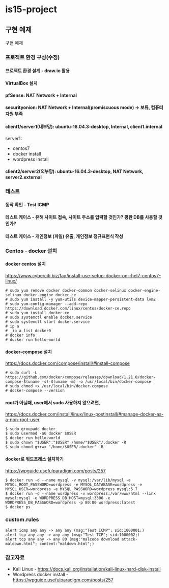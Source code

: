 # is15-project
## 구현 예제
구현 예제 

### 프로젝트 환경 구성(수정)  
#### 프로젝트 환경 설계 - draw.io 활용   
#### VirtualBox 설치
#### pfSense: NAT Network + Internal 
#### securityonion: NAT Network + Internal(promiscuous mode) -> 보류, 컴퓨터 자원 부족 
#### client1/server1(내부망): ubuntu-16.04.3-desktop, Internal, client1.internal
server1:
- centos7
- docker install
- wordpress install
#### client2/server2(외부망): ubuntu-16.04.3-desktop, NAT Network, server2.external

### 테스트
#### 동작 확인 - Test ICMP
#### 테스트 케이스 - 유해 사이트 접속, 사이트 주소를 입력할 것인가? 평판 DB를 사용할 것인가?
#### 테스트 케이스 - 개인정보 (파일) 유출, 개인정보 정규표현식 작성

### Centos - docker 설치
#### docker centos 설치
https://www.cyberciti.biz/faq/install-use-setup-docker-on-rhel7-centos7-linux/
```
# sudo yum remove docker docker-common docker-selinux docker-engine-selinux docker-engine docker-ce
# sudo yum install -y yum-utils device-mapper-persistent-data lvm2
# sudo yum-config-manager --add-repo https://download.docker.com/linux/centos/docker-ce.repo
# sudo yum install docker-ce
# sudo systemctl enable docker.service
# sudo systemctl start docker.service
# ip a
#  ip a list docker0
# docker info
# docker run hello-world
```
#### docker-compose 설치
https://docs.docker.com/compose/install/#install-compose
```
# sudo curl -L https://github.com/docker/compose/releases/download/1.21.0/docker-compose-$(uname -s)-$(uname -m) -o /usr/local/bin/docker-compose
# sudo chmod +x /usr/local/bin/docker-compose
# docker-compose --version
```

#### root가 아닐때, user에서 sudo 사용하지 않으려면,
https://docs.docker.com/install/linux/linux-postinstall/#manage-docker-as-a-non-root-user
```
$ sudo groupadd docker
$ sudo usermod -aG docker $USER
$ docker run hello-world
$ sudo chown "$USER":"$USER" /home/"$USER"/.docker -R
$ sudo chmod g+rwx "/home/$USER/.docker" -R
```

#### docker로 워드프레스 설치하기
https://wpguide.usefulparadigm.com/posts/257
```
$ docker run -d --name mysql -v mysql:/var/lib/mysql -e MYSQL_ROOT_PASSWORD=wordpress -e MYSQL_DATABASE=wordpress -e MYSQL_USER=wordpress -e MYSQL_PASSWORD=wordpress mysql:5.7
$ docker run -d --name wordpress -v wordpress:/var/www/html --link mysql:mysql -e WORDPRESS_DB_HOST=mysql:3306 -e WORDPRESS_DB_PASSWORD=wordpress -p 80:80 wordpress:latest
$ docker ps
```

### custom.rules
```
alert icmp any any -> any any (msg:"Test ICMP"; sid:1000001;)
alert tcp any any -> any any (msg:"Test TCP"; sid:1000002;)
alert tcp any any -> any 80 (msg:"malcode download attack-maldown.html"; content:"maldown.html";)
```
### 참고자료
- Kali Linux - https://docs.kali.org/installation/kali-linux-hard-disk-install
- Wordpress docker install - https://wpguide.usefulparadigm.com/posts/257
